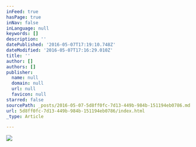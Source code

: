 ```yaml
---
inFeed: true
hasPage: true
inNav: false
inLanguage: null
keywords: []
description: ''
datePublished: '2016-05-07T17:19:10.748Z'
dateModified: '2016-05-07T17:16:29.010Z'
title: ''
author: []
authors: []
publisher:
  name: null
  domain: null
  url: null
  favicon: null
starred: false
sourcePath: _posts/2016-05-07-5d8ff0fc-7d13-449b-984b-151194eb0786.md
url: 5d8ff0fc-7d13-449b-984b-151194eb0786/index.html
_type: Article

---
```

![](https://the-grid-user-content.s3-us-west-2.amazonaws.com/9d30e914-4dba-4645-adb0-b1a4ea7fa6f8.jpg)